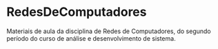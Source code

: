 # RedesDeComputadores
Materiais de aula da disciplina de Redes de Computadores, do segundo período do curso de análise e desenvolvimento de sistema.
